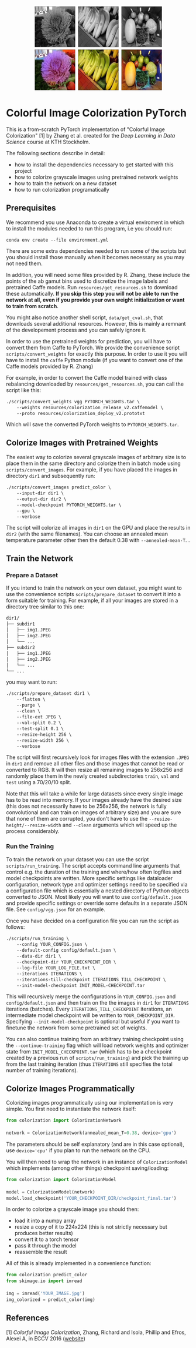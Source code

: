 <p align="center">
  <img src="preview.png">
</p>

# Colorful Image Colorization PyTorch

This is a from-scratch PyTorch implementation of "Colorful Image Colorization"
[1] by Zhang et al. created for the _Deep Learning in Data Science_ course at
KTH Stockholm.

The following sections describe in detail:
* how to install the dependencies necessary to get started with this project
* how to colorize grayscale images using pretrained network weights
* how to train the network on a new dataset
* how to run colorization programatically

## Prerequisites

We recommend you use Anaconda to create a virtual enviroment in which to
install the modules needed to run this program, i.e you should run:

```
conda env create --file environment.yml
```

There are some extra dependencies needed to run some of the scripts but you
should install those manually when it becomes necessary as you may not need
them.

In addition, you will need some files provided by R. Zhang, these include the
points of the ab gamut bins used to discretize the image labels and pretrained
Caffe models. Run `resources/get_resources.sh` to download these automatically.
**If you skip this step you will not be able to run the network at all, even if
you provide your own weight initialization or want to train from scratch**.

You might also notice another shell script, `data/get_cval.sh`, that downloads
several additional resources. However, this is mainly a remnant of the
developement process and you can safely ignore it.

In order to use the pretrained weights for prediction, you will have to convert
them from Caffe to PyTorch. We provide the convenience script
`scripts/convert_weights` for exactly this purpose. In order to use it you will
have to install the `caffe` Python module (if you want to convert one of the
Caffe models provided by R. Zhang)

For example, in order to convert the Caffe model trained with class rebalancing
downloaded by `resources/get_resources.sh`, you can call the script like this:


```
./scripts/convert_weights vgg PYTORCH_WEIGHTS.tar \
	--weights resources/colorization_release_v2.caffemodel \
	--proto resources/colorization_deploy_v2.prototxt
```

Which will save the converted PyTorch weights to `PYTORCH_WEIGHTS.tar`.

## Colorize Images with Pretrained Weights

The easiest way to colorize several grayscale images of arbitrary size is to
place them in the same directory and colorize them in batch mode using
`scripts/convert_images`. For example, if you have placed the images in
directory `dir1` and subsequently run:

```
./scripts/convert_images predict_color \
    --input-dir dir1 \
    --output-dir dir2 \
    --model-checkpoint PYTORCH_WEIGHTS.tar \
    --gpu \
    --verbose
```

The script will colorize all images in `dir1` on the GPU and place the results
in `dir2` (with the same filenames). You can choose an annealed mean
temperature parameter other then the default 0.38 with `--annealed-mean-T`. .

## Train the Network

### Prepare a Dataset

If you intend to train the network on your own dataset, you might want to use
the convenience scripts `scripts/prepare_dataset` to convert it into a form
suitable for training. For example, if all your images are stored in a
directory tree similar to this one:

```
dir1/
├── subdir1
│   ├── img1.JPEG
│   ├── img2.JPEG
│   └── ...
├── subdir2
│   ├── img1.JPEG
│   ├── img2.JPEG
│   └── ...
└── ...

```

you may want to run:

```
./scripts/prepare_dataset dir1 \
    --flatten \
    --purge \
    --clean \
    --file-ext JPEG \
    --val-split 0.2 \
    --test-split 0.1 \
    --resize-height 256 \
    --resize-width 256 \
    --verbose
```

The script will first recursively look for images files with the extension
`.JPEG` in `dir1` and remove all other files and those images that cannot be
read or converted to RGB. It will then resize all remaining images to 256x256
and randomly place them in the newly created subdirectories `train`, `val` and
`test` using a 70/20/10 split.

Note that this will take a while for large datasets since every single image
has to be read into memory. If your images already have the desired size (this
does not necessarily have to be 256x256, the network is fully convolutional and
can train on images of arbitrary size) and you are sure that none of them are
corrupted, you don't have to use the `--resize-height/--resize-width` and
`--clean` arguments which will speed up the process considerably.

### Run the Training

To train the network on your dataset you can use the script
`scripts/run_training`. The script accepts command line arguments that control
e.g. the duration of the training and where/how often logfiles and model
checkpoints are written. More specific settings like dataloader configuration,
network type and optimizer settings need to be specified via a configuration
file which is essentially a nested directory of Python objects converted to
JSON. Most likely you will want to use `config/default.json` and provide
specific settings or override some defaults in a separate JSON file. See
`config/vgg.json` for an example.

Once you have decided on a configuration file you can run the script as follows:

```
./scripts/run_training \
    --config YOUR_CONFIG.json \
    --default-config config/default.json \
    --data-dir dir1 \
    --checkpoint-dir YOUR_CHECKPOINT_DIR \
    --log-file YOUR_LOG_FILE.txt \
    --iterations ITERATIONS \
    --iterations-till-checkpoint ITERATIONS_TILL_CHECKPOINT \
    --init-model-checkpoint INIT_MODEL-CHECKPOINT.tar
```

This will recursively merge the configurations in `YOUR_CONFIG.json` and
`config/default.json` and then train on the the images in `dir1` for
`ITERATIONS` iterations (batches). Every `ITERATIONS_TILL_CHECKPOINT`
iterations, an intermediate model checkpoint will be written to
`YOUR_CHECKPOINT_DIR`. Specifying `--init-model-checkpoint` is optional but
useful if you want to finetune the network from some pretrained set of weights.

You can also continue training from an arbitrary training checkpoint using the
`--continue-training` flag which will load network weights and optimizer state
from `INIT_MODEL_CHECKPOINT.tar` (which has to be a checkpoint created by a
previous run of `scripts/run_training`) and pick the training up from the last
training iteration (thus `ITERATIONS` still specifies the total number of
training iterations).

## Colorize Images Programmatically

Colorizing images programmatically using our implementation is very simple. You
first need to instantiate the network itself:

```python
from colorization import ColorizationNetwork

network = ColorizationNetwork(annealed_mean_T=0.38, device='gpu')
```

The parameters should be self explanatory (and are in this case optional), use
`device='cpu'` if you plan to run the network on the CPU.

You will then need to wrap the network in an instance of `ColorizationModel`
which implements (among other things) checkpoint saving/loading:

```python
from colorization import ColorizationModel

model = ColorizationModel(network)
model.load_checkpoint('YOUR_CHECKPOINT_DIR/checkpoint_final.tar')
```

In order to colorize a grayscale image you should then:
* load it into a numpy array
* resize a copy of it to 224x224 (this is not strictly necessary but produces
  better results)
* convert it to a torch tensor
* pass it through the model
* reassemble the result

All of this is already implemented in a convenience function:

```python
from colorization predict_color
from skimage.io import imread

img = imread('YOUR_IMAGE.jpg')
img_colorized = predict_color(img)
```

## References

[1] *Colorful Image Colorization*, Zhang, Richard and Isola, Phillip and Efros,
Alexei A, in ECCV 2016
([website](https://richzhang.github.io/colorization/))
